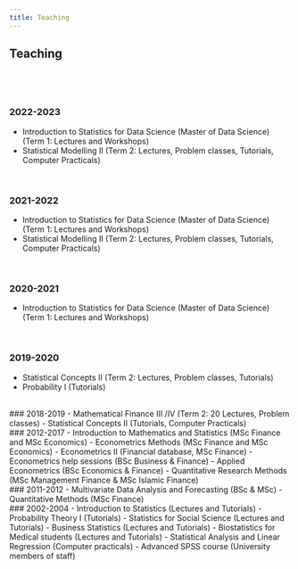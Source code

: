 ```yaml
---
title: Teaching
---
```




## Teaching <br><br>


<br>

### 2022-2023 
- Introduction to Statistics for Data Science (Master of Data Science)
(Term 1: Lectures and Workshops)
- Statistical Modelling II  (Term 2: Lectures, Problem classes, Tutorials, Computer Practicals)
<br>

### 2021-2022 
- Introduction to Statistics for Data Science (Master of Data Science)
(Term 1: Lectures and Workshops)
- Statistical Modelling II  (Term 2: Lectures, Problem classes, Tutorials, Computer Practicals)
<br>

### 2020-2021 
- Introduction to Statistics for Data Science (Master of Data Science)
(Term 1: Lectures and Workshops)
<br>

### 2019-2020 
- Statistical Concepts II  (Term 2: Lectures, Problem classes, Tutorials)
- Probability I (Tutorials)

<br>
### 2018-2019 
- Mathematical Finance III /IV (Term 2: 20 Lectures, Problem classes)
- Statistical Concepts II  (Tutorials,  Computer Practicals)

<br>
### 2012-2017 
- Introduction to Mathematics and Statistics (MSc Finance and MSc Economics)
- Econometrics Methods (MSc Finance and MSc Economics)
- Econometrics II (Financial database, MSc Finance)
- Econometrics help sessions (BSc Business & Finance)
- Applied Econometrics (BSc Economics & Finance)
- Quantitative Research Methods (MSc Management Finance & MSc Islamic Finance)

<br>
### 2011-2012
- Multivariate Data Analysis and Forecasting (BSc & MSc)
- Quantitative  Methods (MSc Finance)

<br>
### 2002-2004
- Introduction to Statistics (Lectures and Tutorials)
- Probability Theory I (Tutorials)
- Statistics for Social Science (Lectures and Tutorials)
- Business Statistics (Lectures and Tutorials)
- Biostatistics for Medical students (Lectures and Tutorials)
- Statistical Analysis and Linear Regression (Computer practicals)
- Advanced SPSS course (University members of staff)


